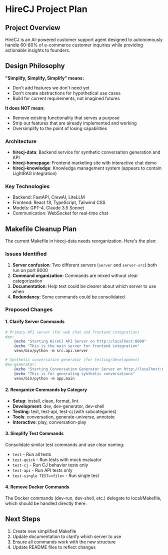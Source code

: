 # HireCJ Project Plan

## Project Overview

HireCJ is an AI-powered customer support agent designed to autonomously handle 60-80% of e-commerce customer inquiries while providing actionable insights to founders.

## Design Philosophy

**"Simplify, Simplify, Simplify" means:**
- Don't add features we don't need yet
- Don't create abstractions for hypothetical use cases
- Build for current requirements, not imagined futures

**It does NOT mean:**
- Remove existing functionality that serves a purpose
- Strip out features that are already implemented and working
- Oversimplify to the point of losing capabilities

### Architecture
- **hirecj-data**: Backend service for synthetic conversation generation and API
- **hirecj-homepage**: Frontend marketing site with interactive chat demo
- **hirecj-knowledge**: Knowledge management system (appears to contain LightRAG integration)

### Key Technologies
- Backend: FastAPI, CrewAI, LiteLLM
- Frontend: React 18, TypeScript, Tailwind CSS
- Models: GPT-4, Claude 3.5 Sonnet
- Communication: WebSocket for real-time chat

## Makefile Cleanup Plan

The current Makefile in hirecj-data needs reorganization. Here's the plan:

### Issues Identified
1. **Server confusion**: Two different servers (`server` and `server-src`) both run on port 8000
2. **Command organization**: Commands are mixed without clear categorization
3. **Documentation**: Help text could be clearer about which server to use when
4. **Redundancy**: Some commands could be consolidated

### Proposed Changes

#### 1. Clarify Server Commands
```makefile
# Primary API server (for web chat and frontend integration)
dev:
	@echo "Starting HireCJ API Server on http://localhost:8000"
	@echo "This is the main server for frontend integration"
	venv/bin/python -m src.api.server

# Synthetic conversation generator (for testing/development)
dev-generator:
	@echo "Starting Conversation Generator Server on http://localhost:8001"
	@echo "This is for generating synthetic conversations"
	venv/bin/python -m app.main
```

#### 2. Reorganize Commands by Category
- **Setup**: install, clean, format, lint
- **Development**: dev, dev-generator, dev-shell
- **Testing**: test, test-api, test-cj (with subcategories)
- **Tools**: conversation, generate-universe, annotate
- **Interactive**: play, conversation-play

#### 3. Simplify Test Commands
Consolidate similar test commands and use clear naming:
- `test` - Run all tests
- `test-quick` - Run tests with mock evaluator
- `test-cj` - Run CJ behavior tests only
- `test-api` - Run API tests only
- `test-single TEST=<file>` - Run single test

#### 4. Remove Docker Commands
The Docker commands (dev-run, dev-shell, etc.) delegate to local/Makefile, which should be handled directly there.

## Next Steps
1. Create new simplified Makefile
2. Update documentation to clarify which server to use
3. Ensure all commands work with the new structure
4. Update README files to reflect changes